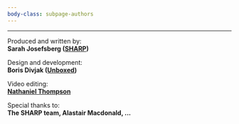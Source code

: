 ```yaml
---
body-class: subpage-authors
---
```


<hr />

Produced and written by:  
**Sarah Josefsberg ([SHARP](http://www.slam.nhs.uk/about-us/clinical-academic-groups/psychosis/sharp))**

Design and development:  
**Boris Divjak ([Unboxed](http://unboxed.co/))**

Video editing:  
**[Nathaniel Thompson](https://vimeo.com/nathanielthompson)**

Special thanks to:  
**The SHARP team, Alastair Macdonald, ...**


